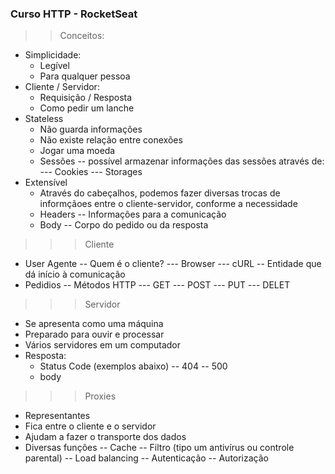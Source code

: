 ### Curso HTTP - RocketSeat ###
>> Conceitos:
- Simplicidade: 
    - Legível
    - Para qualquer pessoa
- Cliente / Servidor: 
    - Requisição / Resposta
    - Como pedir um lanche
- Stateless
    - Não guarda informações
    - Não existe relação entre conexões
    - Jogar uma moeda
    - Sessões
        -- possível armazenar informações das sessões através de:
            --- Cookies
            --- Storages
- Extensível
    - Através do cabeçalhos, podemos fazer diversas trocas de informçãoes entre o cliente-servidor, conforme a necessidade
    - Headers
        -- Informações para a comunicação
    - Body
        -- Corpo do pedido ou da resposta

>>> Cliente 
- User Agente
    -- Quem é o cliente?
        --- Browser
        --- cURL
    -- Entidade que dá início à comunicação
- Pedidios 
    -- Métodos HTTP
        --- GET
        --- POST
        --- PUT
        --- DELET

>>> Servidor 
- Se apresenta como uma máquina
- Preparado para ouvir e processar 
- Vários servidores em um computador
- Resposta:
    - Status Code (exemplos abaixo)
        -- 404 
        -- 500
    - body

>>> Proxies
- Representantes
- Fica entre o cliente e o servidor
- Ajudam a fazer o transporte dos dados
- Diversas funções
    -- Cache
    -- Filtro (tipo um antivírus ou controle parental)
    -- Load balancing
    -- Autenticação
    -- Autorização
